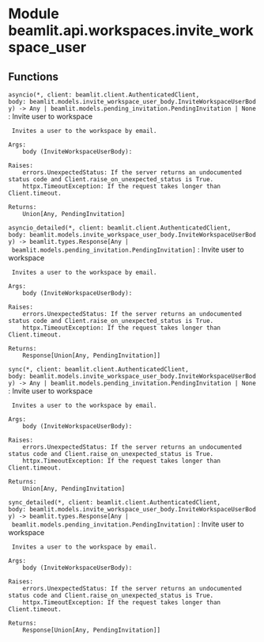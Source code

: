Module beamlit.api.workspaces.invite_workspace_user
===================================================

Functions
---------

`asyncio(*, client: beamlit.client.AuthenticatedClient, body: beamlit.models.invite_workspace_user_body.InviteWorkspaceUserBody) ‑> Any | beamlit.models.pending_invitation.PendingInvitation | None`
:   Invite user to workspace
    
     Invites a user to the workspace by email.
    
    Args:
        body (InviteWorkspaceUserBody):
    
    Raises:
        errors.UnexpectedStatus: If the server returns an undocumented status code and Client.raise_on_unexpected_status is True.
        httpx.TimeoutException: If the request takes longer than Client.timeout.
    
    Returns:
        Union[Any, PendingInvitation]

`asyncio_detailed(*, client: beamlit.client.AuthenticatedClient, body: beamlit.models.invite_workspace_user_body.InviteWorkspaceUserBody) ‑> beamlit.types.Response[Any | beamlit.models.pending_invitation.PendingInvitation]`
:   Invite user to workspace
    
     Invites a user to the workspace by email.
    
    Args:
        body (InviteWorkspaceUserBody):
    
    Raises:
        errors.UnexpectedStatus: If the server returns an undocumented status code and Client.raise_on_unexpected_status is True.
        httpx.TimeoutException: If the request takes longer than Client.timeout.
    
    Returns:
        Response[Union[Any, PendingInvitation]]

`sync(*, client: beamlit.client.AuthenticatedClient, body: beamlit.models.invite_workspace_user_body.InviteWorkspaceUserBody) ‑> Any | beamlit.models.pending_invitation.PendingInvitation | None`
:   Invite user to workspace
    
     Invites a user to the workspace by email.
    
    Args:
        body (InviteWorkspaceUserBody):
    
    Raises:
        errors.UnexpectedStatus: If the server returns an undocumented status code and Client.raise_on_unexpected_status is True.
        httpx.TimeoutException: If the request takes longer than Client.timeout.
    
    Returns:
        Union[Any, PendingInvitation]

`sync_detailed(*, client: beamlit.client.AuthenticatedClient, body: beamlit.models.invite_workspace_user_body.InviteWorkspaceUserBody) ‑> beamlit.types.Response[Any | beamlit.models.pending_invitation.PendingInvitation]`
:   Invite user to workspace
    
     Invites a user to the workspace by email.
    
    Args:
        body (InviteWorkspaceUserBody):
    
    Raises:
        errors.UnexpectedStatus: If the server returns an undocumented status code and Client.raise_on_unexpected_status is True.
        httpx.TimeoutException: If the request takes longer than Client.timeout.
    
    Returns:
        Response[Union[Any, PendingInvitation]]